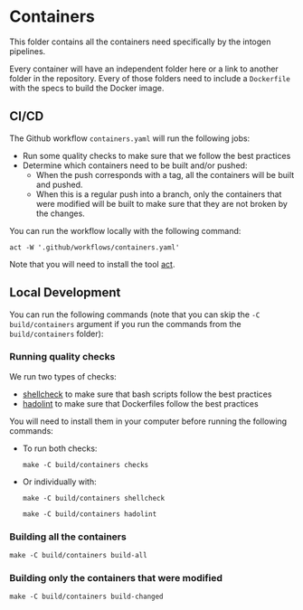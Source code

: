 # Containers

This folder contains all the containers need specifically by the intogen pipelines.

Every container will have an independent folder here or a link to another folder in the repository. Every of those folders need to include a `Dockerfile` with the specs to build the Docker image.

## CI/CD

The Github workflow `containers.yaml` will run the following jobs:
- Run some quality checks to make sure that we follow the best practices
- Determine which containers need to be built and/or pushed:
    - When the push corresponds with a tag, all the containers will be built and pushed.
    - When this is a regular push into a branch, only the containers that were modified will be built to make sure that they are not broken by the changes.

You can run the workflow locally with the following command:

```shell
act -W '.github/workflows/containers.yaml'
```

Note that you will need to install the tool [act](https://github.com/nektos/act).

## Local Development

You can run the following commands (note that you can skip the `-C build/containers` argument if you run the commands from the `build/containers` folder):

### Running quality checks

We run two types of checks:
- [shellcheck](https://github.com/koalaman/shellcheck) to make sure that bash scripts follow the best practices
- [hadolint](https://github.com/hadolint/hadolint) to make sure that Dockerfiles follow the best practices

You will need to install them in your computer before running the following commands:

- To run both checks:

    ```shell
    make -C build/containers checks
    ```

- Or individually with:

    ```shell
    make -C build/containers shellcheck
    ```

    ```shell
    make -C build/containers hadolint
    ```

### Building all the containers

```shell
make -C build/containers build-all
```

### Building only the containers that were modified

```shell
make -C build/containers build-changed
```
